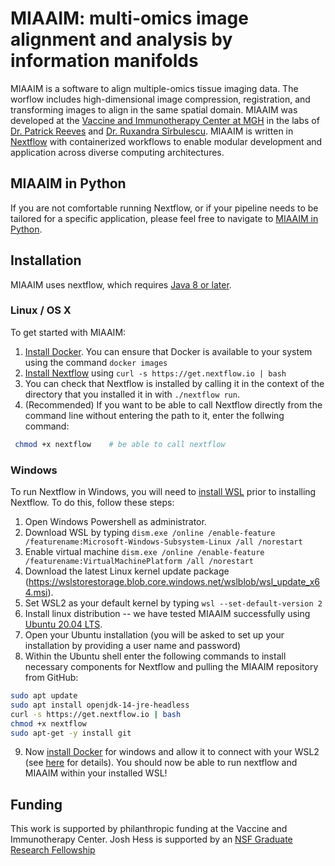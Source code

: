 # MIAAIM: multi-omics image alignment and analysis by information manifolds
MIAAIM is a software to align multiple-omics tissue imaging data. The worflow includes high-dimensional image compression, registration, and transforming images to align in the same spatial domain. MIAAIM was developed at the [Vaccine and Immunotherapy Center at MGH](http://advancingcures.org) in the labs of [Dr. Patrick Reeves](http://advancingcures.org/reeves-lab/) and [Dr. Ruxandra Sîrbulescu](http://advancingcures.org/sirbulescu-lab/). MIAAIM is written in [Nextflow](https://www.nextflow.io) with containerized workflows to enable modular development and application across diverse computing architectures.

## MIAAIM in Python
If you are not comfortable running Nextflow, or if your pipeline needs to be tailored for a specific application,
please feel free to navigate to [MIAAIM in Python](https://github.com/JoshuaHess12/miaaim-python).

## Installation 
MIAAIM uses nextflow, which requires [Java 8 or later](http://www.oracle.com/technetwork/java/javase/downloads/index.html).

### Linux / OS X
To get started with MIAAIM:
1. [Install Docker](https://docs.docker.com/get-docker/). You can ensure that Docker is available to your system using the command `docker images`
2. [Install Nextflow](https://www.nextflow.io) using `curl -s https://get.nextflow.io | bash`
3. You can check that Nextflow is installed by calling it in the context of the
directory that you installed it in with `./nextflow run`.
4. (Recommended) If you want to be able to call Nextflow
directly from the command line without entering the path to it,
enter the follwing command:
```bash
 chmod +x nextflow    # be able to call nextflow
 ```
 
### Windows
To run Nextflow in Windows, you will need to [install WSL](https://docs.microsoft.com/en-us/windows/wsl/install-win10) prior to installing Nextflow. To do this, follow these steps:
1. Open Windows Powershell as administrator.
2. Download WSL by typing `dism.exe /online /enable-feature /featurename:Microsoft-Windows-Subsystem-Linux /all /norestart`
3. Enable virtual machine `dism.exe /online /enable-feature /featurename:VirtualMachinePlatform /all /norestart`
4. Download the latest Linux kernel update package (https://wslstorestorage.blob.core.windows.net/wslblob/wsl_update_x64.msi).
5. Set WSL2 as your default kernel by typing `wsl --set-default-version 2`
6. Install linux distribution -- we have tested MIAAIM successfully using [Ubuntu 20.04 LTS](https://www.microsoft.com/store/apps/9n6svws3rx71).
7. Open your Ubuntu installation (you will be asked to set up your installation by providing a user name and password)
8. Within the Ubuntu shell enter the following commands to install necessary components for Nextflow and pulling the MIAAIM repository from GitHub:
```bash
sudo apt update
sudo apt install openjdk-14-jre-headless
curl -s https://get.nextflow.io | bash
chmod +x nextflow
sudo apt-get -y install git
```
9. Now [install Docker](https://docs.docker.com/get-docker/) for windows and allow it to connect with your WSL2 (see [here](https://docs.docker.com/docker-for-windows/wsl/) for details).
You should now be able to run nextflow and MIAAIM within your installed WSL!

## Funding
This work is supported by philanthropic funding at the Vaccine and Immunotherapy Center. Josh Hess is supported by an [NSF Graduate Research Fellowship](https://nsfgrfp.org)